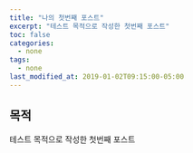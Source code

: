```yaml
---
title: "나의 첫번째 포스트"
excerpt: "테스트 목적으로 작성한 첫번째 포스트"
toc: false
categories:
  - none
tags:
  - none
last_modified_at: 2019-01-02T09:15:00-05:00
---
```


## 목적

테스트 목적으로 작성한 첫번째 포스트